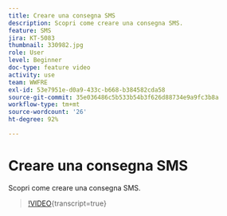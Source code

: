 ```yaml
---
title: Creare una consegna SMS
description: Scopri come creare una consegna SMS.
feature: SMS
jira: KT-5083
thumbnail: 330982.jpg
role: User
level: Beginner
doc-type: feature video
activity: use
team: WWFRE
exl-id: 53e7951e-d0a9-433c-b668-b384582cda58
source-git-commit: 35e036486c5b533b54b3f626d88734e9a9fc3b8a
workflow-type: tm+mt
source-wordcount: '26'
ht-degree: 92%

---
```


# Creare una consegna SMS

Scopri come creare una consegna SMS.

>[!VIDEO](https://video.tv.adobe.com/v/330982?learn=on){transcript=true}
